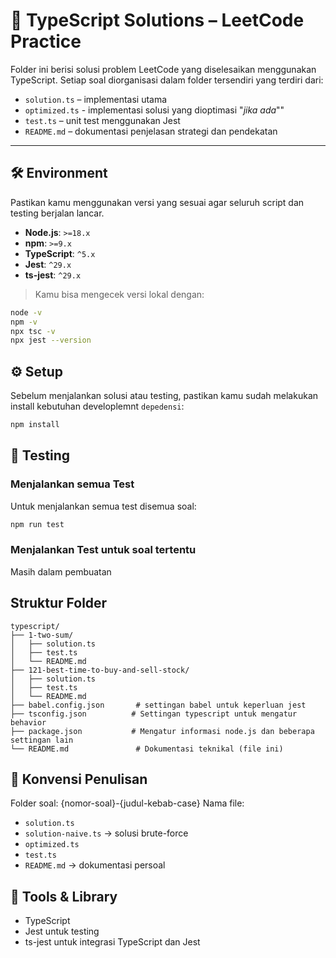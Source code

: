 # 📘 TypeScript Solutions – LeetCode Practice

Folder ini berisi solusi problem LeetCode yang diselesaikan menggunakan TypeScript. Setiap soal diorganisasi dalam folder tersendiri yang terdiri dari:

- `solution.ts` – implementasi utama
- `optimized.ts` - implementasi solusi yang dioptimasi "*jika ada*""
- `test.ts` – unit test menggunakan Jest
- `README.md` – dokumentasi penjelasan strategi dan pendekatan

---

## 🛠 Environment

Pastikan kamu menggunakan versi yang sesuai agar seluruh script dan testing berjalan lancar.

- **Node.js**: `>=18.x`
- **npm**: `>=9.x`
- **TypeScript**: `^5.x`
- **Jest**: `^29.x`
- **ts-jest**: `^29.x`

> Kamu bisa mengecek versi lokal dengan:

```bash
node -v
npm -v
npx tsc -v
npx jest --version
```

## ⚙️ Setup
Sebelum menjalankan solusi atau testing, pastikan kamu sudah melakukan install kebutuhan developlemnt `depedensi`:
```bash
npm install
```

## 🧪 Testing

### Menjalankan semua Test
Untuk menjalankan semua test disemua soal:
```bash
npm run test
```

### Menjalankan Test untuk soal tertentu
Masih dalam pembuatan 

## Struktur Folder
```
typescript/
├── 1-two-sum/
│   ├── solution.ts
│   ├── test.ts
│   └── README.md
├── 121-best-time-to-buy-and-sell-stock/
│   ├── solution.ts
│   ├── test.ts
│   └── README.md
├── babel.config.json       # settingan babel untuk keperluan jest
├── tsconfig.json          # Settingan typescript untuk mengatur behavior
├── package.json           # Mengatur informasi node.js dan beberapa settingan lain 
└── README.md               # Dokumentasi teknikal (file ini)
```

## 🧱 Konvensi Penulisan
Folder soal: {nomor-soal}-{judul-kebab-case}
Nama file:
- `solution.ts`
- `solution-naive.ts` -> solusi brute-force
- `optimized.ts`
- `test.ts`
- `README.md` -> dokumentasi persoal

## 🔧 Tools & Library
- TypeScript
- Jest untuk testing
- ts-jest untuk integrasi TypeScript dan Jest
